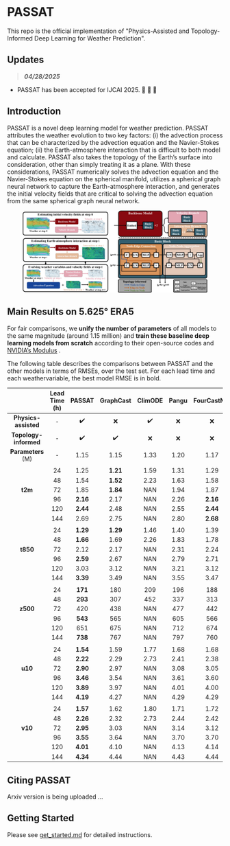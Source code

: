 # PASSAT
This repo is the official implementation of "Physics-Assisted and Topology-Informed Deep Learning for Weather Prediction".

## Updates
> ***04/28/2025*** 

* PASSAT has been accepted for IJCAI 2025. :tada: :tada: :tada: 

## Introduction
PASSAT is a novel deep learning model for weather prediction. PASSAT attributes the weather evolution to two key factors: (i) the advection process that can be characterized by the advection equation and the
Navier-Stokes equation; (ii) the Earth-atmosphere interaction that is difficult to both model and calculate. PASSAT also takes the topology of the Earth’s surface into consideration, other than simply treating it as a plane. With these considerations, PASSAT numerically solves the advection equation and the Navier-Stokes equation on the spherical manifold, utilizes a spherical graph neural network to capture the Earth-atmosphere interaction, and generates the initial velocity fields that are critical to solving the advection equation from the same spherical graph neural network.

<div align="center">
<img src="figures/overview.jpg" width="40%"> <img src="figures/gnn.jpg" width="45%">
</div>

## Main Results on 5.625° ERA5
For fair comparisons, we **unify the number of parameters** of all models to the same magnitude (around 1.15 million) and **train these baseline deep learning models from scratch** according to their open-source codes and [NVIDIA’s Modulus](https://github.com/NVIDIA/physicsnemo/tree/main) .

The following table describes the comparisons between PASSAT and the other models in terms of RMSEs, over the test set. For each lead time and each weathervariable, the best model RMSE is in bold.
  
|  | **Lead Time (h)** | **PASSAT** | **GraphCast** | **ClimODE** | **Pangu** | **FourCastNet** | **SFNO** | **IFS T42** | **IFS T63** | 
| :---: | :---: | :---: | :---: | :---: | :---: | :---: | :---: | :---: | :---: | 
| **Physics-assisted** | - | :heavy_check_mark: | :x: | :heavy_check_mark: | :x: | :x: | :x: | - | - |
| **Topology-informed** | - | :heavy_check_mark: | :heavy_check_mark: | :x: | :x: | :x: | :x: | - | - |
| **Parameters** (M) | - | 1.15 | 1.15 | 1.33 | 1.20 | 1.17 | 1.15 | - | - |
|  |  |  |  | |  |  | |  |  | 
| | 24 | 1.25 | ****1.21**** | 1.59 | 1.31 | 1.29 | 1.43 | - | - |
| | 48 | 1.54 | ****1.52**** | 2.23 | 1.63 | 1.58 | 1.75 | - | - |
| **t2m** | 72 | 1.85 | **1.84** | NAN | 1.94 | 1.87 | 2.02 | 3.21 | 2.04 |
| | 96 | **2.16** | 2.17 | NAN | 2.26 | **2.16** | 2.30 | - | - |
| | 120 | **2.44** | 2.48 | NAN | 2.55 | **2.44** | 2.55 | 3.69 | **2.44** |
| | 144 | 2.69 | 2.75 | NAN | 2.80 | **2.68** | 2.76 | - | - |
|  |  |  |  | |  |  | |  |  | 
| | 24 | **1.29** | **1.29** | 1.46 | 1.40 | 1.39 | 1.51 | - | - | 
| | 48 | **1.66** | 1.69 | 2.26 | 1.83 | 1.78 | 1.91 | - | - |
| **t850** | 72 | 2.12 | 2.17 | NAN | 2.31 | 2.24 | 2.37 | 3.09 | **1.85** |
| | 96 | **2.59** | 2.67 | NAN | 2.79 | 2.71 | 2.84 | - | - |
| | 120 | 3.03 | 3.12 | NAN | 3.21 | 3.12 | 3.25 | 3.83 | **2.52** |
| | 144 | **3.39** | 3.49 | NAN | 3.55 | 3.47 | 3.59 | - | - |
|  |  |  |  | |  |  | |  |  | 
| | 24 | **171** | 180 | 209 | 196 | 188 | 205 | - | - |
| | 48 | **293** | 307 | 452 | 337 | 313 | 342 | - | - |
| **z500** | 72 | 420 | 438 | NAN | 477 | 442 | 478 | 489 | **268** |
| | 96 | **543** | 565 | NAN | 605 | 566 | 607 | - | - |
| | 120 | 651 | 675 | NAN | 712 | 674 | 718 | 743 | **463** |
| | 144 | **738** | 767 | NAN | 797 | 760 | 807 | - | - |
|  |  |  |  | |  |  | |  |  | 
| | 24 | **1.54** | 1.59 | 1.77 | 1.68 | 1.68 | 1.83 | - | - |
| | 48 | **2.22** | 2.29 | 2.73 | 2.41 | 2.38 | 2.50 | - | - |
| **u10** | 72 | **2.90** | 2.97 | NAN | 3.08 | 3.05 | 3.18 | - | - |
| | 96 | **3.46** | 3.54 | NAN | 3.61 | 3.60 | 3.73 | - | - |
| | 120 | **3.89** | 3.97 | NAN | 4.01 | 4.00 | 4.13 | - | - |
| | 144 | **4.19** | 4.27 | NAN | 4.29 | 4.29 | 4.41 | - | - |
|  |  |  |  | |  |  | |  |  | 
| | 24 | **1.57** | 1.62 | 1.80 | 1.71 | 1.72 | 1.86 | - | - |
| | 48 | **2.26** | 2.32 | 2.73 | 2.44 | 2.42 | 2.53 | - | - |
| **v10** | 72 | **2.95** | 3.03 | NAN | 3.14 | 3.12 | 3.24 | - | - |
| | 96 | **3.55** | 3.64 | NAN | 3.70 | 3.70 | 3.83 | - | - |
| | 120 | **4.01** | 4.10 | NAN | 4.13 | 4.14 | 4.27 | - | - |
| | 144 | **4.34** | 4.44 | NAN | 4.43 | 4.44 | 4.57 | - | - |

## Citing PASSAT
Arxiv version is being uploaded ...

## Getting Started

Please see [get_started.md](get_started.md) for detailed instructions.
